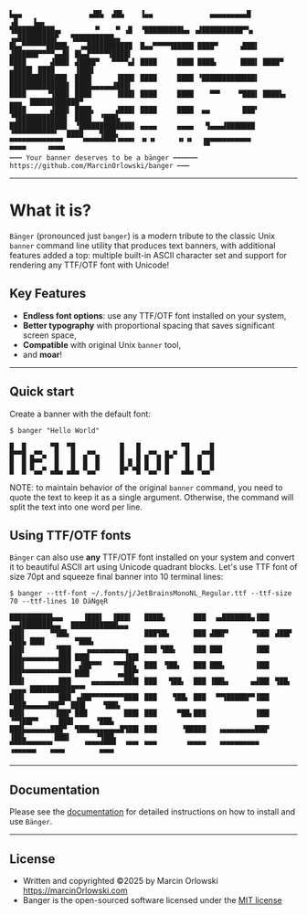 ```ascii
▙▄▄                ▗▟█▙  ▟█▙    ▐▄▄              ▄▄▄▄▄▄▄▄▄█             ▗█    ▙▄▖
▜██████████▄▖        ▀    ▀ ▗█  ▝█████████▙▄ ▗▟██████████▀▚▖   ▗▄█████████▛   ▜█████████▙▄
█▙▄▀▀▀▀▀▀█████▖  ▗▄███████████  █▄▄▀▀▀▀▜█████ ████▀     ▗███▌ ▟██████▀▀▀▀▄▄█▌ █▙▄▛▀▀▀▀▜████▌
████      ▟███▌ ▟████▀   ▀▀▀▀▄▌ ████     ████ ████▖     ▐███▌ ████▀    ▄████▌ ████     ▐███▌
██████████████  ████      ▐███▌ ████     ████ ▝█████████████▌ ██████████████▌ ████▄▄▄▄▄▟███▌
████     ▝▜███▌ ████      ▐███▌ ████     ████    ▀▀▘    ▀███▌ ████▙▖     ▄▄▄  ████████████▀
████      ▟███▌ ████▖     ▟███▌ ████     ████  ▄▄        ███▘ ▝▜████████████  ████  ▝███▙
██████████████  ▝█████████████▌ ▄▄▄▄     ▄▄▄▄   ▜▄▄▄▟███████    ▝▀▀▀▀▀▀▀▀▀▀▘  ████    ▜███▖
▀▀▀▀▀▀▀▀▀▀▀▀▀     ▀▀▀▀▀▀▀▀▝▀▀▀▘ ▝▘▝▘     ▝▘▝▘  ▐█▀▀▀▀▀▀▀▀▀▀                   ▀▀▀▀     ▝▀▀▀▘
┅┅┅ Your banner deserves to be a bänger ┅┅┅┅┅┅ https://github.com/MarcinOrlowski/banger ┅┅┅
```

---

# What it is?

`Bänger` (pronounced just `banger`) is a modern tribute to the classic Unix `banner` command line
utility that produces text banners, with additional features added a top:  multiple built-in ASCII
character set and support for rendering any TTF/OTF font with Unicode!

## Key Features

- **Endless font options**: use any TTF/OTF font installed on your system,
- **Better typography**  with proportional spacing that saves significant screen space,
- **Compatible** with original Unix `banner` tool,
- and **moar**!

---

## Quick start

Create a banner with the default font:

```ascii
$ banger "Hello World"

█  █      ▀█  ▀█           █   █          ▀█     █
█▀▀█ ▄▀▀▄  █   █  ▄▀▀▄     █   █ ▄▀▀▄ █▄▀  █  ▄▀▀█
█  █ █▀▀   █   █  █  █     █ █ █ █  █ █    █  █  █
█  █ ▀▄▄▀ ▄█▄ ▄█▄ ▀▄▄▀     █▀ ▀█ ▀▄▄▀ █   ▄█▄ ▀▄▄▀
```

NOTE: to maintain behavior of the original `banner` command, you need to quote the text to keep it
as a single argument. Otherwise, the command will split the text into one word per line.

## Using TTF/OTF fonts

`Bänger` can also use **any** TTF/OTF font installed on your system and convert it to beautiful
ASCII art using Unicode quadrant blocks. Let's use TTF font of size 70pt and squeeze final banner
into 10 terminal lines:

```ascii
$ banger --ttf-font ~/.fonts/j/JetBrainsMonoNL_Regular.ttf --ttf-size 70 --ttf-lines 10 DäNgęR

██████████▙▄▄     ▐███▌  ▐███▌   ████▙       ███  ▗▄███████▄▐██▌  ▗▄▟███████▙▄▖  ███████████▙▄▄
███▌      ▀▜██▖                  ███▜█▙      ███ ▟██▛▘     ▝▜██▌ ▟██▛       ▜██▙ ███▌       ▀███▖
███▌       ▝███    ▄▄▄▄▄▄▄▄▄▄    ███ ▜██▖    ███ ███        ▐██▌ ███▄▄▄▄▄▄▄▄▄███ ███▌        ▐██▌
███▌        ███  ▟██▀▀▘  ▝▀▀██▙  ███  ▜██▖   ███ ███▖       ▐██▌ ███▀▀▀▀▀▀▀▀▀▀▀▀ ███▌      ▗▄██▛▘
███▌        ███     ▄▄▄▄▄▄▄▄███▌ ███   ▜██▖  ███ ▐██▙▖     ▄▟██▌ ▜██▖       ▗▄▄▄ ███████████▀▀▘
███▌        ███ ▗▟██▀▀▀▀▀▀▀▀███▌ ███    ▜██▖ ███  ▝▀▜█████▛▀▐██▌  ▀███▄▄▄▄▄▟██▀▘ ███▌    ▜██▙
███▌       ▐██▛ ███         ███▌ ███     ▀██▖███            ▐██▌     ▝▀▜██▛▀     ███▌     ▝███▖
███▙▄▄▄▄▄▄███▀  ▜██▙▄▄▄▄▄▄▄█▜██▌ ███      ▝█████   ▗▄▄▄▄▄▄▄▄███▘      ▐██▙       ███▌      ▝▜██▙
▀▀▀▀▀▀▀▀▀▀▘       ▝▀▀▀▀▀▀▀  ▝▀▀▘ ▀▀▀       ▝▀▀▀▀   ▝▀▀▀▀▀▀▀▀▀          ▝▀▀▀▀▀▘   ▀▀▀▘        ▀▀▀▘
```

---

## Documentation

Please see the [documentation](docs/README.md) for detailed instructions on how to install and use
`Bänger`.

---

## License

* Written and copyrighted &copy;2025 by Marcin Orlowski <https://marcinOrlowski.com>
* Banger is the open-sourced software licensed under
  the [MIT license](http://opensource.org/licenses/MIT)
